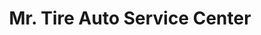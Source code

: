 ---
title: "Mr. Tire Auto Service Center"
url: /vestal/mr-tire-auto-service-center/
shop: Reifen
---
